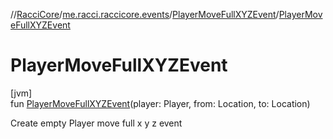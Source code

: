 //[RacciCore](../../../index.md)/[me.racci.raccicore.events](../index.md)/[PlayerMoveFullXYZEvent](index.md)/[PlayerMoveFullXYZEvent](-player-move-full-x-y-z-event.md)

# PlayerMoveFullXYZEvent

[jvm]\
fun [PlayerMoveFullXYZEvent](-player-move-full-x-y-z-event.md)(player: Player, from: Location, to: Location)

Create empty Player move full x y z event
